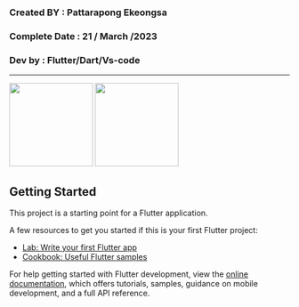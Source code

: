 ### Created BY : Pattarapong Ekeongsa

### Complete Date : 21 / March /2023

### Dev by : Flutter/Dart/Vs-code

***



<img src="https://user-images.githubusercontent.com/127838702/226537003-6561ef85-3908-4391-acb3-55a53bb864cf.png" width="150">

<img src="https://user-images.githubusercontent.com/127838702/226537278-779867e6-6e66-4f9d-adc0-be64fbd11fb3.png" width="150">




## Getting Started

This project is a starting point for a Flutter application.

A few resources to get you started if this is your first Flutter project:

- [Lab: Write your first Flutter app](https://docs.flutter.dev/get-started/codelab)
- [Cookbook: Useful Flutter samples](https://docs.flutter.dev/cookbook)

For help getting started with Flutter development, view the
[online documentation](https://docs.flutter.dev/), which offers tutorials,
samples, guidance on mobile development, and a full API reference.
